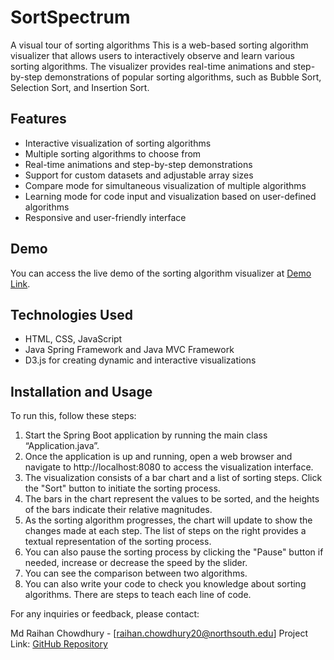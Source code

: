 # SortSpectrum
A visual tour of sorting algorithms 
This is a web-based sorting algorithm visualizer that allows users to interactively observe and learn various sorting algorithms. The visualizer provides real-time animations and step-by-step demonstrations of popular sorting algorithms, such as Bubble Sort, Selection Sort, and Insertion Sort.

## Features

- Interactive visualization of sorting algorithms
- Multiple sorting algorithms to choose from
- Real-time animations and step-by-step demonstrations
- Support for custom datasets and adjustable array sizes
- Compare mode for simultaneous visualization of multiple algorithms
- Learning mode for code input and visualization based on user-defined algorithms
- Responsive and user-friendly interface

## Demo

You can access the live demo of the sorting algorithm visualizer at [Demo Link](https://your-demo-link.com).

## Technologies Used

- HTML, CSS, JavaScript
- Java Spring Framework and Java MVC Framework
- D3.js for creating dynamic and interactive visualizations


## Installation and Usage

To run this, follow these steps:
1. Start the Spring Boot application by running the main class “Application.java”.
2. Once the application is up and running, open a web browser and navigate to http://localhost:8080 to access the visualization interface.
3. The visualization consists of a bar chart and a list of sorting steps. Click the "Sort" button to initiate the sorting process.
4. The bars in the chart represent the values to be sorted, and the heights of the bars indicate their relative magnitudes.
5. As the sorting algorithm progresses, the chart will update to show the changes made at each step. The list of steps on the right provides a textual representation of the sorting process.
6. You can also pause the sorting process by clicking the "Pause" button if needed, increase or decrease the speed by the slider.
7. You can see the comparison between two algorithms.
8. You can also write your code to check you knowledge about sorting algorithms. There are steps to teach each line of code.

For any inquiries or feedback, please contact:

Md Raihan Chowdhury - [raihan.chowdhury20@northsouth.edu]
Project Link: [GitHub Repository](https://github.com/your-username/sorting-algorithm-visualizer)

